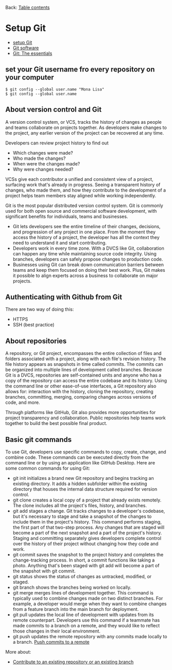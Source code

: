 Back: [Table contents](./1-tablecontent.md)

# Setup Git

- [setup Git](https://docs.github.com/en/get-started/quickstart/set-up-git)
- [Git software](https://git-scm.com/downloads)
- [Git: The essentials](https://www.youtube.com/watch?v=Uk5TnFL7jh4)

## set your Git username fro every repository on your computer

    $ git config --global user.name "Mona Lisa"
    $ git config --global user.name

## About version control and Git

A version control system, or VCS, tracks the history of changes as people and teams collaborate on projects together. As developers make changes to the project, any earlier version of the project can be recovered at any time.

Developers can review project history to find out

- Which changes were made?
- Who made the changes?
- When were the changes made?
- Why were changes needed?

VCSs give each contributor a unified and consistent view of a project, surfacing work that's already in progress. Seeing a transparent history of changes, who made them, and how they contribute to the development of a project helps team members stay aligned while working independently.

Git is the most popular distributed version control system. Git is commonly used for both open source and commercial software development, with significant benefits for individuals, teams and businesses.

- Git lets developers see the entire timeline of their changes, decisions, and progression of any project in one place. From the moment they access the history of a project, the developer has all the context they need to understand it and start contributing.
- Developers work in every time zone. With a DVCS like Git, collaboration can happen any time while maintaining source code integrity. Using branches, developers can safely propose changes to production code.
- Businesses using Git can break down communication barriers between teams and keep them focused on doing their best work. Plus, Git makes it possible to align experts across a business to collaborate on major projects.

## Authenticating with Github from Git

There are two way of doing this:

- HTTPS
- SSH (best practice)

## About repositories

A repository, or Git project, encompasses the entire collection of files and folders associated with a project, along with each file's revision history. The file history appears as snapshots in time called commits. The commits can be organized into multiple lines of development called branches. Because Git is a DVCS, repositories are self-contained units and anyone who has a copy of the repository can access the entire codebase and its history. Using the command line or other ease-of-use interfaces, a Git repository also allows for: interaction with the history, cloning the repository, creating branches, committing, merging, comparing changes across versions of code, and more.

Through platforms like GitHub, Git also provides more opportunities for project transparency and collaboration. Public repositories help teams work together to build the best possible final product.

## Basic git commands

To use Git, developers use specific commands to copy, create, change, and combine code. These commands can be executed directly from the command line or by using an application like GitHub Desktop. Here are some common commands for using Git:

- git init initializes a brand new Git repository and begins tracking an existing directory. It adds a hidden subfolder within the existing directory that houses the internal data structure required for version control.
- git clone creates a local copy of a project that already exists remotely. The clone includes all the project's files, history, and branches.
- git add stages a change. Git tracks changes to a developer's codebase, but it's necessary to stage and take a snapshot of the changes to include them in the project's history. This command performs staging, the first part of that two-step process. Any changes that are staged will become a part of the next snapshot and a part of the project's history. Staging and committing separately gives developers complete control over the history of their project without changing how they code and work.
- git commit saves the snapshot to the project history and completes the change-tracking process. In short, a commit functions like taking a photo. Anything that's been staged with git add will become a part of the snapshot with git commit.
- git status shows the status of changes as untracked, modified, or staged.
- git branch shows the branches being worked on locally.
- git merge merges lines of development together. This command is typically used to combine changes made on two distinct branches. For example, a developer would merge when they want to combine changes from a feature branch into the main branch for deployment.
- git pull updates the local line of development with updates from its remote counterpart. Developers use this command if a teammate has made commits to a branch on a remote, and they would like to reflect those changes in their local environment.
- git push updates the remote repository with any commits made locally to a branch. [Push commits to a remote](https://docs.github.com/en/get-started/using-git/pushing-commits-to-a-remote-repository)

More about:

- [Contribute to an existing repository or an existing branch](https://docs.github.com/en/get-started/using-git/about-git)
